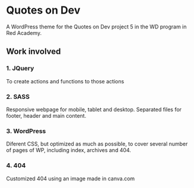 # Quotes on Dev 

A WordPress theme for the Quotes on Dev project 5 in the WD program in Red Academy.

## Work involved

### 1. JQuery

To create actions and functions to those actions

### 2. SASS

Responsive webpage for mobile, tablet and desktop.
Separated files for footer, header and main content.

### 3. WordPress

Diferent CSS, but optimized as much as possible, to cover several number of pages of WP, including index, archives and 404.

### 4. 404

Customized 404 using an image made in canva.com


